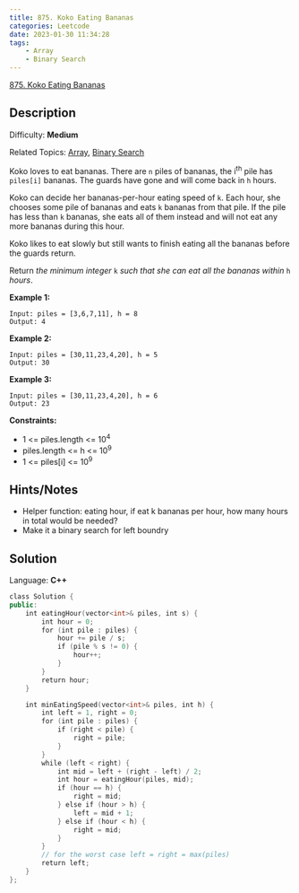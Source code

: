 ```yaml
---
title: 875. Koko Eating Bananas
categories: Leetcode
date: 2023-01-30 11:34:28
tags:
    - Array
    - Binary Search
---
```


[875\. Koko Eating Bananas](https://leetcode.com/problems/koko-eating-bananas/)

## Description

Difficulty: **Medium**

Related Topics: [Array](https://leetcode.com/tag/array/), [Binary Search](https://leetcode.com/tag/binary-search/)

Koko loves to eat bananas. There are `n` piles of bananas, the i<sup>th</sup> pile has `piles[i]` bananas. The guards have gone and will come back in `h` hours.

Koko can decide her bananas-per-hour eating speed of `k`. Each hour, she chooses some pile of bananas and eats `k` bananas from that pile. If the pile has less than `k` bananas, she eats all of them instead and will not eat any more bananas during this hour.

Koko likes to eat slowly but still wants to finish eating all the bananas before the guards return.

Return _the minimum integer_ `k` _such that she can eat all the bananas within_ `h` _hours_.

**Example 1:**

```text
Input: piles = [3,6,7,11], h = 8
Output: 4
```

**Example 2:**

```text
Input: piles = [30,11,23,4,20], h = 5
Output: 30
```

**Example 3:**

```text
Input: piles = [30,11,23,4,20], h = 6
Output: 23
```

**Constraints:**

* 1 <= piles.length <= 10<sup>4</sup>
* piles.length <= h <= 10<sup>9</sup>
* 1 <= piles[i] <= 10<sup>9</sup>

## Hints/Notes

* Helper function: eating hour, if eat k bananas per hour, how many hours in total would be needed?
* Make it a binary search for left boundry

## Solution

Language: **C++**

```C++
class Solution {
public:
    int eatingHour(vector<int>& piles, int s) {
        int hour = 0;
        for (int pile : piles) {
            hour += pile / s;
            if (pile % s != 0) {
                hour++;
            }
        }
        return hour;
    }

    int minEatingSpeed(vector<int>& piles, int h) {
        int left = 1, right = 0;
        for (int pile : piles) {
            if (right < pile) {
                right = pile;
            }
        }
        while (left < right) {
            int mid = left + (right - left) / 2;
            int hour = eatingHour(piles, mid);
            if (hour == h) {
                right = mid;
            } else if (hour > h) {
                left = mid + 1;
            } else if (hour < h) {
                right = mid;
            }
        }
        // for the worst case left = right = max(piles)
        return left;
    }
};
```
